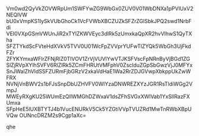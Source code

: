 Vm0wd2QyVkZOVWRpUm1SWFYwZG9WbGx0ZUV0V01WbDNXa1pPVlUxV2NEQlVW
bU0xVmpKS1IySkVUbGhoCk1VcFVWbXBCZUZkSFZrZGlSbkJPQ2swd1NrbFdi
VEI0VXpGSmVWUnJiR2xTYlZKWVEyc3dlRk5zUmxkaQpXR2hvVlhwS1QyTXha
SFZTYkdScFVteHdXVkV5TVV0U01WcFpZVVprYUFwTlZYQk5WbGh3UjFkdFZr
ZFYKYmxaWFlrZFNjRlZ0TlVOV1ZrVjVUVlYwVTJKSFVscFpNRnByVjBGd1ZG
SlZjRVpXYlhSVFV6RlZlRk5ZCmFHRUtVMFphV0ZsclduZGpSbGwzVjJ0MFYx
SnJWalZhVldSSFZURmFjbGRzV2xkaVdHaE1Wa2RrZDJGVwpXbkppUkZwWFRX
NVNjVnBWV2s1bFJsSnpDbUZHVFV0WlYzaDNWREZXYzJGR1RsTldiWGg2VmpJ
MWEyRXgKU25WUmEzQllWMGhDZWxaV1dsZFhSVGxXWlVab1YxSllRazFXUmxa
SFpHeE5lUXBTYTJ4b1VucENURkV5Ck5YZGtiVVpTVUZRd1MwTnRWbXBpUVQw
OUNncDRZM2s9Cgp1aXc=

qhe